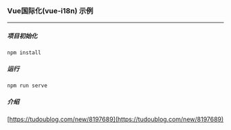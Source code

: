 ### Vue国际化(vue-i18n) 示例

---

##### 项目初始化
```
npm install
```

##### 运行
```
npm run serve
```

##### 介绍

[https://tudoublog.com/new/8197689](https://tudoublog.com/new/8197689)
